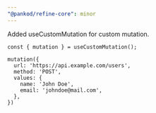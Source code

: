 ```yaml
---
"@pankod/refine-core": minor
---
```


Added useCustomMutation for custom mutation.

```tsx
const { mutation } = useCustomMutation();

mutation({
  url: 'https://api.example.com/users',
  method: 'POST',
  values: {
    name: 'John Doe',
    email: 'johndoe@mail.com',
  },
})
```
